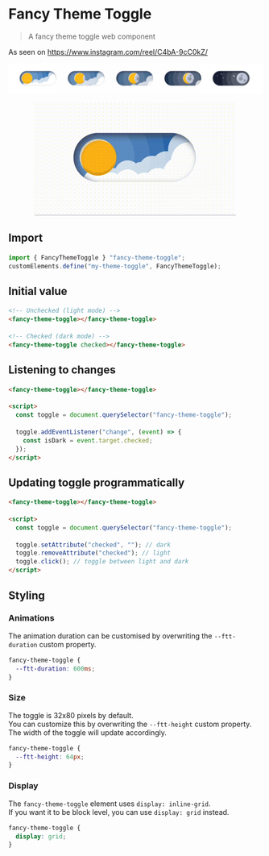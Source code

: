 # Fancy Theme Toggle

> A fancy theme toggle web component

As seen on https://www.instagram.com/reel/C4bA-9cC0kZ/

<img src="https://github.com/vjee/fancy-theme-toggle/raw/main/.github/sequence.jpg" alt="sequence" />
<p align="center"><img src="https://github.com/vjee/fancy-theme-toggle/raw/main/.github/toggle.gif" alt="toggle" /></p>

## Import

```js
import { FancyThemeToggle } "fancy-theme-toggle";
customElements.define("my-theme-toggle", FancyThemeToggle);
```

## Initial value

```html
<!-- Unchecked (light mode) -->
<fancy-theme-toggle></fancy-theme-toggle>

<!-- Checked (dark mode) -->
<fancy-theme-toggle checked></fancy-theme-toggle>
```

## Listening to changes

```html
<fancy-theme-toggle></fancy-theme-toggle>

<script>
  const toggle = document.querySelector("fancy-theme-toggle");

  toggle.addEventListener("change", (event) => {
    const isDark = event.target.checked;
  });
</script>
```

## Updating toggle programmatically

```html
<fancy-theme-toggle></fancy-theme-toggle>

<script>
  const toggle = document.querySelector("fancy-theme-toggle");

  toggle.setAttribute("checked", ""); // dark
  toggle.removeAttribute("checked"); // light
  toggle.click(); // toggle between light and dark
</script>
```

## Styling

### Animations

The animation duration can be customised by overwriting the `--ftt-duration` custom property.

```css
fancy-theme-toggle {
  --ftt-duration: 600ms;
}
```

### Size

The toggle is 32x80 pixels by default.\
You can customize this by overwriting the `--ftt-height` custom property. The width of the toggle will update accordingly.

```css
fancy-theme-toggle {
  --ftt-height: 64px;
}
```

### Display

The `fancy-theme-toggle` element uses `display: inline-grid`.\
If you want it to be block level, you can use `display: grid` instead.

```css
fancy-theme-toggle {
  display: grid;
}
```
